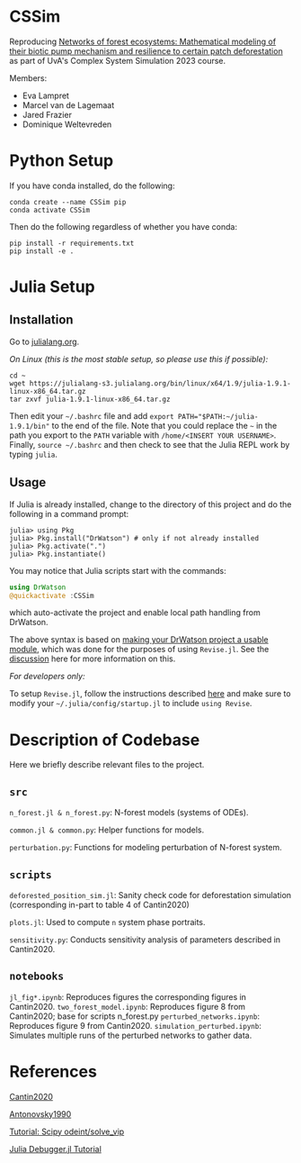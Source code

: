 # CSSim

Reproducing [Networks of forest ecosystems: Mathematical modeling of their biotic pump mechanism and resilience to certain patch deforestation](https://www.sciencedirect.com/science/article/pii/S1476945X20300386) as part of UvA's Complex System Simulation 2023 course.

Members:

* Eva Lampret
* Marcel van de Lagemaat
* Jared Frazier
* Dominique Weltevreden

# Python Setup

If you have conda installed, do the following:

```shell
conda create --name CSSim pip
conda activate CSSim 
```

Then do the following regardless of whether you have conda:

```shell
pip install -r requirements.txt
pip install -e .
```


# Julia Setup

## Installation

Go to [julialang.org](https://julialang.org/downloads/).

*On Linux (this is the most stable setup, so please use this if possible):*

```
cd ~
wget https://julialang-s3.julialang.org/bin/linux/x64/1.9/julia-1.9.1-linux-x86_64.tar.gz
tar zxvf julia-1.9.1-linux-x86_64.tar.gz
```

Then edit your `~/.bashrc` file and add `export PATH="$PATH:~/julia-1.9.1/bin"`
to the end of the file. Note that you could replace the `~` in the path you
export to the `PATH` variable with `/home/<INSERT YOUR USERNAME>`. Finally,
`source ~/.bashrc` and then check to see that the Julia REPL work
by typing `julia`.

## Usage

If Julia is already installed, change to the directory of this project
and do the following in a command prompt:

```
julia> using Pkg
julia> Pkg.install("DrWatson") # only if not already installed
julia> Pkg.activate(".")
julia> Pkg.instantiate()
```

You may notice that Julia scripts start with the commands:

```julia
using DrWatson
@quickactivate :CSSim
```

which auto-activate the project and enable local path handling from DrWatson.

The above syntax is based on [making your DrWatson project a usable module](https://juliadynamics.github.io/DrWatson.jl/stable/real_world/#Making-your-project-a-usable-module-1),
which was done for the purposes of using `Revise.jl`. See the [discussion](https://discourse.julialang.org/t/best-debug-workflow-for-dr-watson/97234/5)
here for more information on this.

*For developers only:*

To setup `Revise.jl`, follow the instructions described [here](https://timholy.github.io/Revise.jl/stable/) and make sure
to modify your `~/.julia/config/startup.jl` to include `using Revise`.

# Description of Codebase

Here we briefly describe relevant files to the project.

## `src`

`n_forest.jl & n_forest.py`: N-forest models (systems of ODEs).

`common.jl & common.py`: Helper functions for models.

`perturbation.py`: Functions for modeling perturbation of N-forest system.

## `scripts`

`deforested_position_sim.jl`: Sanity check code for deforestation simulation (corresponding in-part to table 4 of Cantin2020)

`plots.jl`: Used to compute `n` system phase portraits.

`sensitivity.py`: Conducts sensitivity analysis of parameters described in Cantin2020.

## `notebooks`

`jl_fig*.ipynb`: Reproduces figures the corresponding figures in Cantin2020.
`two_forest_model.ipynb`: Reproduces figure 8 from Cantin2020; base for scripts n_forest.py
`perturbed_networks.ipynb`: Reproduces figure 9 from Cantin2020.
`simulation_perturbed.ipynb`: Simulates multiple runs of the perturbed networks to gather data.

# References

[Cantin2020](https://www.sciencedirect.com/science/article/pii/S1476945X20300386)

[Antonovsky1990](https://www.sciencedirect.com/science/article/abs/pii/004058099090043U?via%3Dihub)

[Tutorial: Scipy odeint/solve_vip](https://danielmuellerkomorowska.com/2021/02/16/differential-equations-with-scipy-odeint-or-solve_ivp/)

[Julia Debugger.jl Tutorial](https://www.educative.io/answers/how-to-debug-script-in-julia)
